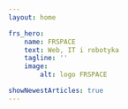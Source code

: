 ```yaml
---
layout: home

frs_hero:
    name: FRSPACE
    text: Web, IT i robotyka
    tagline: ''
    image:
        alt: logo FRSPACE

showNewestArticles: true
---
```

